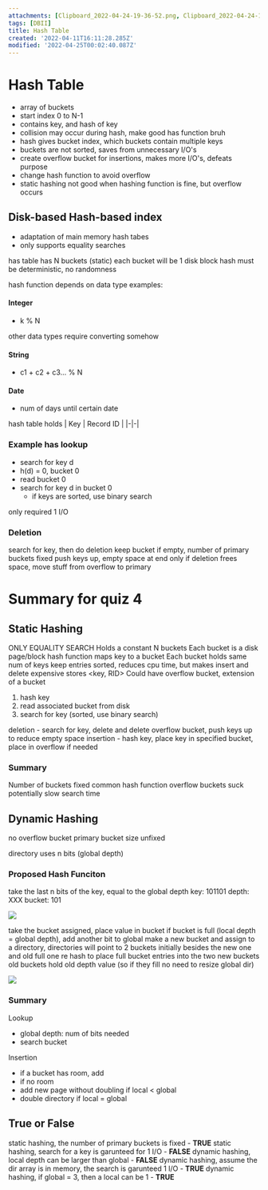 ```yaml
---
attachments: [Clipboard_2022-04-24-19-36-52.png, Clipboard_2022-04-24-19-39-11.png]
tags: [DBII]
title: Hash Table
created: '2022-04-11T16:11:28.285Z'
modified: '2022-04-25T00:02:40.087Z'
---
```


# Hash Table

- array of buckets
- start index 0 to N-1
- contains key, and hash of key
- collision may occur during hash, make good has function bruh
- hash gives bucket index, which buckets contain multiple keys
- buckets are not sorted, saves from unnecessary I/O's
- create overflow bucket for insertions, makes more I/O's, defeats purpose
- change hash function to avoid overflow
- static hashing not good when hashing function is fine, but overflow occurs

## Disk-based Hash-based index
- adaptation of main memory hash tabes
- only supports equality searches

has table has N buckets (static)
each bucket will be 1 disk block
hash must be deterministic, no randomness

hash function depends on data type
examples:

#### Integer
- k % N

other data types require converting somehow
#### String
- c1 + c2 + c3... % N

#### Date
- num of days until certain date

hash table holds
| Key | Record ID |
|-|-|

### Example has lookup
- search for key d
- h(d) = 0, bucket 0
- read bucket 0
- search for key d in bucket 0
  - if keys are sorted, use binary search

only required 1 I/O

### Deletion
search for key, then do deletion
keep bucket if empty, number of primary buckets fixed
push keys up, empty space at end only
if deletion frees space, move stuff from overflow to primary

# Summary for quiz 4

## Static Hashing 
ONLY EQUALITY SEARCH
Holds a constant N buckets
Each bucket is a disk page/block
hash function maps key to a bucket
Each bucket holds same num of keys
keep entries sorted, reduces cpu time, but makes insert and delete expensive
stores <key, RID>
Could have overflow bucket, extension of a bucket

1. hash key
2. read associated bucket from disk
3. search for key (sorted, use binary search)

deletion - search for key, delete and delete overflow bucket, push keys up to reduce empty space
insertion - hash key, place key in specified bucket, place in overflow if needed

### Summary
Number of buckets fixed
common hash function
overflow buckets suck
potentially slow search time

## Dynamic Hashing
no overflow bucket
primary bucket size unfixed

directory uses n bits (global depth)

### Proposed Hash Funciton
take the last n bits of the key, equal to the global depth
key: 101101
depth:  XXX
bucket: 101

![](@attachment/Clipboard_2022-04-24-19-36-52.png)

take the bucket assigned, place value in bucket
if bucket is full (local depth = global depth), add another bit to global
make a new bucket and assign to a directory, directories will point to 2 buckets initially
besides the new one and old full one
re hash to place full bucket entries into the two new buckets
old buckets hold old depth value (so if they fill no need to resize global dir)

![](@attachment/Clipboard_2022-04-24-19-39-11.png)

### Summary
Lookup
 - global depth: num of bits needed
 - search bucket

Insertion
 - if a bucket has room, add
 - if no room
  - add new page without doubling if local < global
  - double directory if local = global

## True or False
static hashing, the number of primary buckets is fixed - **TRUE**
static hashing, search for a key is garunteed for 1 I/O - **FALSE**
dynamic hashing, local depth can be larger than global - **FALSE**
dynamic hashing, assume the dir array is in memory, the search is garunteed 1 I/O - **TRUE**
dynamic hashing, if global = 3, then a local can be 1 - **TRUE**




























